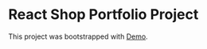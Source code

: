 # React Shop Portfolio Project

This project was bootstrapped with [Demo](https://JenyAzrad.github.io/react-shop).
